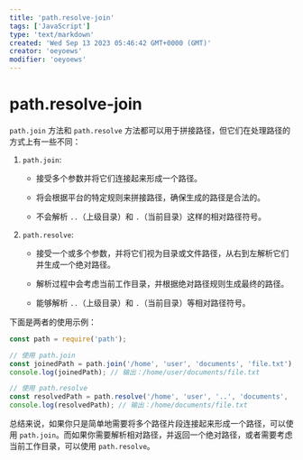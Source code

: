 ```yaml
---
title: 'path.resolve-join'
tags: ['JavaScript']
type: 'text/markdown'
created: 'Wed Sep 13 2023 05:46:42 GMT+0000 (GMT)'
creator: 'oeyoews'
modifier: 'oeyoews'
---
```


# path.resolve-join

`path.join` 方法和 `path.resolve` 方法都可以用于拼接路径，但它们在处理路径的方式上有一些不同：

1. `path.join`:

    * 接受多个参数并将它们连接起来形成一个路径。

    * 将会根据平台的特定规则来拼接路径，确保生成的路径是合法的。

    * 不会解析 `..`（上级目录）和 `.`（当前目录）这样的相对路径符号。

1. `path.resolve`:

    * 接受一个或多个参数，并将它们视为目录或文件路径，从右到左解析它们并生成一个绝对路径。

    * 解析过程中会考虑当前工作目录，并根据绝对路径规则生成最终的路径。

    * 能够解析 `..`（上级目录）和 `.`（当前目录）等相对路径符号。

下面是两者的使用示例：

```javascript
const path = require('path');

// 使用 path.join
const joinedPath = path.join('/home', 'user', 'documents', 'file.txt');
console.log(joinedPath); // 输出：/home/user/documents/file.txt

// 使用 path.resolve
const resolvedPath = path.resolve('/home', 'user', '..', 'documents', 'file.txt');
console.log(resolvedPath); // 输出：/home/documents/file.txt
```

总结来说，如果你只是简单地需要将多个路径片段连接起来形成一个路径，可以使用 `path.join`。而如果你需要解析相对路径，并返回一个绝对路径，或者需要考虑当前工作目录，可以使用 `path.resolve`。
